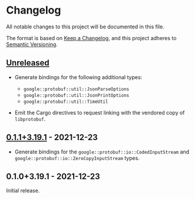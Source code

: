 # Changelog

All notable changes to this project will be documented in this file.

The format is based on [Keep a Changelog], and this project adheres to [Semantic
Versioning].

<!-- #release:next-header -->

## [Unreleased] <!-- #release:date -->

* Generate bindings for the following additional types:

  * `google::protobuf::util::JsonParseOptions`
  * `google::protobuf::util::JsonPrintOptions`
  * `google::protobuf::util::TimeUtil`

* Emit the Cargo directives to request linking with the vendored copy of
  `libprotobuf`.

## [0.1.1+3.19.1] - 2021-12-23

* Generate bindings for the `google::protobuf::io::CodedInputStream` and
  `google::protobuf::io::ZeroCopyInputStream` types.

## 0.1.0+3.19.1 - 2021-12-23

Initial release.

<!-- #release:next-url -->
[Unreleased]: https://github.com/MaterializeInc/rust-protobuf-native/compare/protobuf-sys-v0.1.1+3.19.1...HEAD
[0.1.1+3.19.1]: https://github.com/MaterializeInc/rust-protobuf-native/compare/protobuf-sys-v0.1.0+3.19.1...protobuf-sys-v0.1.1+3.19.1

[Keep a Changelog]: https://keepachangelog.com/en/1.0.0/
[Semantic Versioning]: https://semver.org/spec/v2.0.0.html
